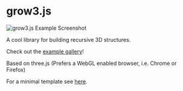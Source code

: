 grow3.js
========

![grow3.js Example Screenshot](https://grow3.zyxxy.de/screenshots/Spirally.png)

A cool library for building recursive 3D structures.

Check out the [example gallery](https://grow3.zyxxy.de/gallery.html)!

Based on three.js (Prefers a WebGL enabled browser, i.e. Chrome or Firefox)

For a minimal template see [here](tests/template.html).



